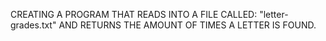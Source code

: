 CREATING A PROGRAM THAT READS INTO A FILE CALLED: "letter-grades.txt" AND RETURNS THE AMOUNT OF TIMES A LETTER IS FOUND.